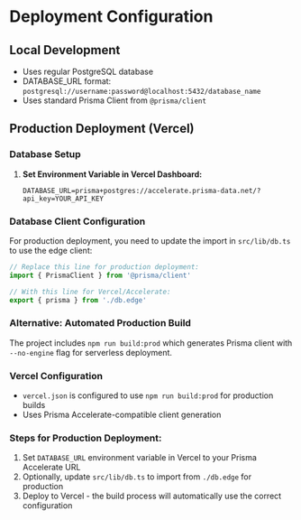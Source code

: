 # Deployment Configuration

## Local Development
- Uses regular PostgreSQL database
- DATABASE_URL format: `postgresql://username:password@localhost:5432/database_name`
- Uses standard Prisma Client from `@prisma/client`

## Production Deployment (Vercel)

### Database Setup
1. **Set Environment Variable in Vercel Dashboard:**
   ```
   DATABASE_URL=prisma+postgres://accelerate.prisma-data.net/?api_key=YOUR_API_KEY
   ```

### Database Client Configuration
For production deployment, you need to update the import in `src/lib/db.ts` to use the edge client:

```typescript
// Replace this line for production deployment:
import { PrismaClient } from '@prisma/client'

// With this line for Vercel/Accelerate:
export { prisma } from './db.edge'
```

### Alternative: Automated Production Build
The project includes `npm run build:prod` which generates Prisma client with `--no-engine` flag for serverless deployment.

### Vercel Configuration
- `vercel.json` is configured to use `npm run build:prod` for production builds
- Uses Prisma Accelerate-compatible client generation

### Steps for Production Deployment:
1. Set `DATABASE_URL` environment variable in Vercel to your Prisma Accelerate URL
2. Optionally, update `src/lib/db.ts` to import from `./db.edge` for production
3. Deploy to Vercel - the build process will automatically use the correct configuration
